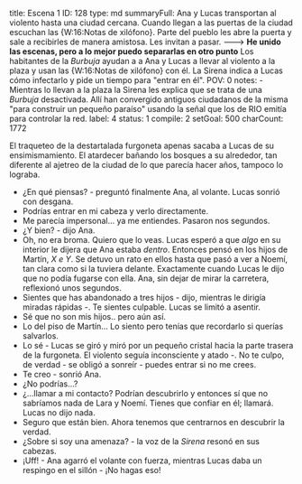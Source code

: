 title:          Escena 1
ID:             128
type:           md
summaryFull:    Ana y Lucas transportan al violento hasta una ciudad cercana. Cuando llegan a las puertas de la ciudad escuchan las {W:16:Notas de xilófono}. Parte del pueblo les abre la puerta y sale a recibirles de manera amistosa. Les invitan a pasar.
                ---> **He unido las escenas, pero a lo mejor puedo separarlas en otro punto**
                Los habitantes de la *Burbuja* ayudan a a Ana y Lucas a llevar al violento a la plaza y usan las {W:16:Notas de xilófono} con él. La Sirena indica a Lucas cómo infectarlo y pide un tiempo para "entrar en él".
POV:            0
notes:          - Mientras lo llevan a la plaza la Sirena les explica que se trata de una *Burbuja* desactivada. Allí han convergido antiguos ciudadanos de la misma "para construir un pequeño paraíso" usando la señal que los de RIO emitía para controlar la red.
label:          4
status:         1
compile:        2
setGoal:        500
charCount:      1772


El traqueteo de la destartalada furgoneta apenas sacaba a Lucas de su ensimismamiento.
El atardecer bañando los bosques a su alrededor, tan diferente al ajetreo de la ciudad de lo que parecía hacer años, tampoco lo lograba.
- ¿En qué piensas? - preguntó finalmente Ana, al volante.
Lucas sonrió con desgana.
- Podrías entrar en mi cabeza y verlo directamente.
- Me parecía impersonal... ya me entiendes.
Pasaron nos segundos.
- ¿Y bien? - dijo Ana.
- Oh, no era broma. Quiero que lo veas.
Lucas esperó a que *algo* en su interior le dijera que Ana estaba *dentro*. Entonces pensó en los hijos de Martín, *X e Y*. Se detuvo un rato en ellos hasta que pasó a ver a Noemí, tan clara como si la tuviera delante. Exactamente cuando Lucas le dijo que no podía fugarse con ella.
Ana, sin dejar de mirar la carretera, reflexionó unos segundos.
- Sientes que has abandonado a tres hijos - dijo, mientras le dirigía miradas rápidas -. Te sientes culpable.
Lucas se limitó a asentir.
- Sé que no son mis hijos.. pero aún así.
- Lo del piso de Martín... Lo siento pero tenías que recordarlo si querías salvarlos.
- Lo sé - Lucas se giró y miró por un pequeño cristal hacia la parte trasera de la furgoneta. El violento seguía inconsciente y atado -. No te culpo, de verdad - se obligó a sonreír - puedes entrar si no me crees.
- Te creo - sonrió Ana.
- ¿No podrías...?
- ¿...llamar a mi contacto? Podrían descubrirlo y entonces sí que no sabríamos nada de Lara y Noemí. Tienes que confiar en él; llamará.
Lucas no dijo nada.
- Seguro que están bien. Ahora tenemos que centrarnos en descubrir la verdad.
- ¿Sobre si soy una amenaza? - la voz de la *Sirena* resonó en sus cabezas.
- ¡Uff! - Ana agarró el volante con fuerza, mientras Lucas daba un respingo en el sillón - ¡No hagas eso!